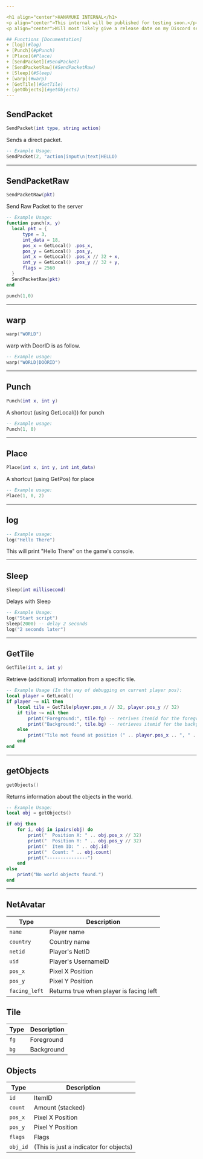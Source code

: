 ```yaml
---

<h1 align="center">HANAMUKE INTERNAL</h1>
<p align="center">This internal will be published for testing soon.</p>
<p align="center">Will most likely give a release date on my Discord server<a href="https://discord.gg/SES9tgHEHE" target="_blank"> Join here</a></p>

## Functions [Documentation]
+ [log](#log)
+ [Punch](#pPunch)
+ [Place](#Place)
+ [SendPacket](#SendPacket)
+ [SendPacketRaw](#SendPacketRaw)  
+ [Sleep](#Sleep)
+ [warp](#warp)
+ [GetTile](#GetTile)
+ [getObjects](#getObjects)
---
```


## SendPacket
```lua
SendPacket(int type, string action)
```
Sends a direct packet.
```lua
-- Example Usage:
SendPacket(2, "action|input\n|text|HELLO)
```

---

## SendPacketRaw
```lua
SendPacketRaw(pkt)
```
Send Raw Packet to the server
```lua
-- Example Usage:
function punch(x, y)
  local pkt = {
      type = 3,
      int_data = 18,
      pos_x = GetLocal() .pos_x,
      pos_y = GetLocal() .pos_y,
      int_x = GetLocal() .pos_x // 32 + x,
      int_y = GetLocal() .pos_y // 32 + y,
      flags = 2560
  }
  SendPacketRaw(pkt)
end

punch(1,0)
```

---

## warp
```lua
warp("WORLD")
```

warp with DoorID is as follow.
```lua
-- Example usage:
warp("WORLD|DOORID")
```

---

## Punch
```lua
Punch(int x, int y)
```
A shortcut (using GetLocal()) for punch
```lua
-- Example usage:
Punch(1, 0)
```

---

## Place
```lua
Place(int x, int y, int int_data)
```
A shortcut (using GetPos) for place
```lua
-- Example usage:
Place(1, 0, 2)
```

---

## log
```lua
-- Example usage:
log("Hello There")
```
This will print "Hello There" on the game's console.

---

## Sleep
```lua
Sleep(int millisecond)
```
Delays with Sleep
```lua
-- Example Usage:
log("Start script")
Sleep(2000) -- delay 2 seconds
log("2 seconds later")
```

---

## GetTile
```lua
GetTile(int x, int y)
```
Retrieve (additional) information from a specific tile.
```lua
-- Example Usage (In the way of debugging on current player pos):
local player = GetLocal()
if player ~= nil then
    local tile = GetTile(player.pos_x // 32, player.pos_y // 32)
    if tile ~= nil then
        print("Foreground:", tile.fg) -- retrives itemid for the foreground
        print("Background:", tile.bg) -- retrieves itemid for the background
    else
        print("Tile not found at position (" .. player.pos_x .. ", " .. player.pos_y .. ")")
    end
end
```

---

## getObjects
```lua
getObjects()
```
Returns information about the objects in the world.
```lua
-- Example Usage:
local obj = getObjects()

if obj then
    for i, obj in ipairs(obj) do
        print("  Position X: " .. obj.pos_x // 32)
        print("  Position Y: " .. obj.pos_y // 32)
        print("  Item ID: " .. obj.id)
        print("  Count: " .. obj.count)
        print("---------------")
    end
else
    print("No world objects found.")
end
```

---

## **NetAvatar**
| Type      | Description |
| --------- | ----------- |
| `name`| Player name |
| `country`| Country name |
| `netid`| Player's NetID |
| `uid`| Player's UsernameID |
| `pos_x`| Pixel X Position |     
| `pos_y`| Pixel Y Position |
| `facing_left`| Returns true when player is facing left |

## **Tile**
| Type      | Description |
| --------- | ----------- |
| `fg`| Foreground |
| `bg`| Background |

## **Objects**
| Type      | Description |
| --------- | ----------- |
| `id`| ItemID |
| `count`| Amount (stacked) |
| `pos_x`| Pixel X Position |     
| `pos_y`| Pixel Y Position |
| `flags`| Flags |
| `obj_id`| (This is just a indicator for objects) |

